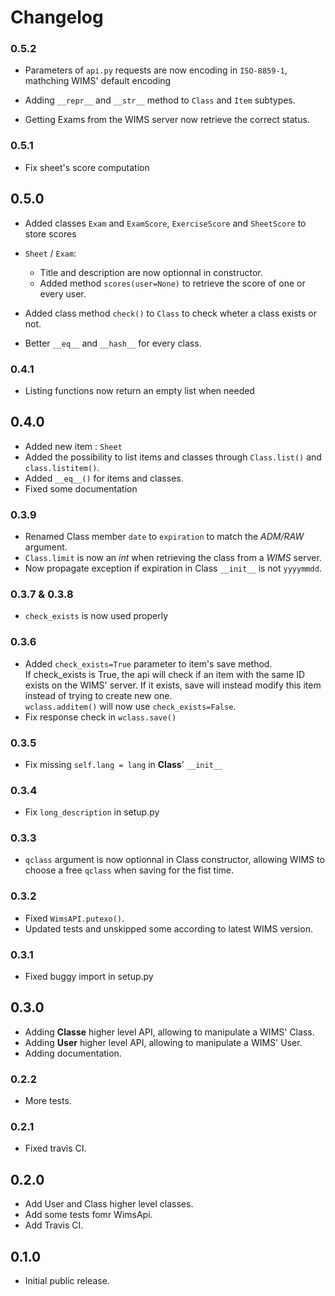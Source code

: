 # Changelog


### 0.5.2

* Parameters of `api.py` requests are now encoding in `ISO-8859-1`, mathching WIMS'
  default encoding
  
* Adding `__repr__` and `__str__` method to `Class` and `Item` subtypes.

* Getting Exams from the WIMS server now retrieve the correct status.


### 0.5.1

* Fix sheet's score computation


## 0.5.0

* Added classes `Exam` and `ExamScore`, `ExerciseScore` and `SheetScore`
to store scores

* `Sheet` / `Exam`:
    * Title and description are now optionnal in constructor.
    * Added method `scores(user=None)` to retrieve the score of one or every user.

* Added class method `check()` to `Class` to check wheter a class exists or not.

* Better `__eq__` and `__hash__` for every class.


### 0.4.1

* Listing functions now return an empty list when needed


## 0.4.0

* Added new item : `Sheet`
* Added the possibility to list items and classes through `Class.list()` and
    `class.listitem()`.
* Added `__eq__()` for items and classes.
* Fixed some documentation


### 0.3.9

* Renamed Class member `date` to `expiration` to match the *ADM/RAW* argument.
* `Class.limit` is now an *int* when retrieving the class from a *WIMS* server.
* Now propagate exception if expiration in Class `__init__` is not `yyyymmdd`.

### 0.3.7 & 0.3.8

* `check_exists` is now used properly


### 0.3.6

* Added `check_exists=True` parameter to item's save method.  
    If check_exists is True, the api will check if an item with the same ID
    exists on the WIMS' server. If it exists, save will instead modify this
    item instead of trying to create new one.  
    `wclass.additem()` will now use `check_exists=False`.
* Fix response check in `wclass.save()`


### 0.3.5

* Fix missing `self.lang = lang` in **Class**' `__init__`


### 0.3.4

* Fix `long_description` in setup.py


### 0.3.3

* `qclass` argument is now optionnal in Class constructor,
   allowing WIMS to choose a free `qclass` when saving for
   the fist time. 


### 0.3.2

* Fixed `WimsAPI.putexo()`.
* Updated tests and unskipped some according to latest WIMS version.


### 0.3.1

* Fixed buggy import in setup.py


## 0.3.0

* Adding **Classe** higher level API, allowing to manipulate a WIMS' Class.
* Adding **User** higher level API, allowing to manipulate a WIMS' User.
* Adding documentation.


### 0.2.2

* More tests.


### 0.2.1

* Fixed travis CI.


## 0.2.0

* Add User and Class higher level classes.
* Add some tests fomr WimsApi.
* Add Travis CI.


## 0.1.0

* Initial public release.
